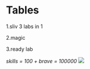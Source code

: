 # Tables

1.sliv 3 labs in 1

2.magic

3.ready lab

_skills = 100 + brave = 100000_
![](https://upload.wikimedia.org/wikipedia/ru/9/94/Гигачад.jpg)
